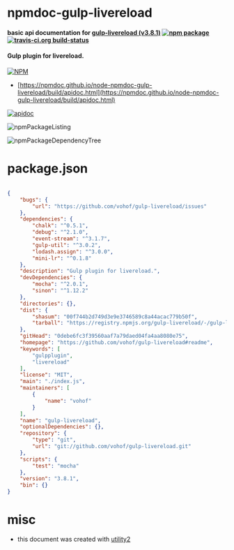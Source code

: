 # npmdoc-gulp-livereload

#### basic api documentation for  [gulp-livereload (v3.8.1)](https://github.com/vohof/gulp-livereload#readme)  [![npm package](https://img.shields.io/npm/v/npmdoc-gulp-livereload.svg?style=flat-square)](https://www.npmjs.org/package/npmdoc-gulp-livereload) [![travis-ci.org build-status](https://api.travis-ci.org/npmdoc/node-npmdoc-gulp-livereload.svg)](https://travis-ci.org/npmdoc/node-npmdoc-gulp-livereload)

#### Gulp plugin for livereload.

[![NPM](https://nodei.co/npm/gulp-livereload.png?downloads=true&downloadRank=true&stars=true)](https://www.npmjs.com/package/gulp-livereload)

- [https://npmdoc.github.io/node-npmdoc-gulp-livereload/build/apidoc.html](https://npmdoc.github.io/node-npmdoc-gulp-livereload/build/apidoc.html)

[![apidoc](https://npmdoc.github.io/node-npmdoc-gulp-livereload/build/screenCapture.buildCi.browser.%252Ftmp%252Fbuild%252Fapidoc.html.png)](https://npmdoc.github.io/node-npmdoc-gulp-livereload/build/apidoc.html)

![npmPackageListing](https://npmdoc.github.io/node-npmdoc-gulp-livereload/build/screenCapture.npmPackageListing.svg)

![npmPackageDependencyTree](https://npmdoc.github.io/node-npmdoc-gulp-livereload/build/screenCapture.npmPackageDependencyTree.svg)



# package.json

```json

{
    "bugs": {
        "url": "https://github.com/vohof/gulp-livereload/issues"
    },
    "dependencies": {
        "chalk": "^0.5.1",
        "debug": "^2.1.0",
        "event-stream": "^3.1.7",
        "gulp-util": "^3.0.2",
        "lodash.assign": "^3.0.0",
        "mini-lr": "^0.1.8"
    },
    "description": "Gulp plugin for livereload.",
    "devDependencies": {
        "mocha": "^2.0.1",
        "sinon": "^1.12.2"
    },
    "directories": {},
    "dist": {
        "shasum": "00f744b2d749d3e9e3746589c8a44acac779b50f",
        "tarball": "https://registry.npmjs.org/gulp-livereload/-/gulp-livereload-3.8.1.tgz"
    },
    "gitHead": "0debe6fc3f39560aaf7a79daed04fa4aa8080e75",
    "homepage": "https://github.com/vohof/gulp-livereload#readme",
    "keywords": [
        "gulpplugin",
        "livereload"
    ],
    "license": "MIT",
    "main": "./index.js",
    "maintainers": [
        {
            "name": "vohof"
        }
    ],
    "name": "gulp-livereload",
    "optionalDependencies": {},
    "repository": {
        "type": "git",
        "url": "git://github.com/vohof/gulp-livereload.git"
    },
    "scripts": {
        "test": "mocha"
    },
    "version": "3.8.1",
    "bin": {}
}
```



# misc
- this document was created with [utility2](https://github.com/kaizhu256/node-utility2)
